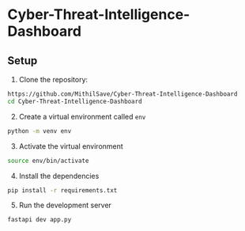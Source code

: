 # Cyber-Threat-Intelligence-Dashboard
## Setup

1. Clone the repository:

```bash
https://github.com/MithilSave/Cyber-Threat-Intelligence-Dashboard
cd Cyber-Threat-Intelligence-Dashboard
```

2. Create a virtual environment called `env`

```bash
python -m venv env
```

3. Activate the virtual environment

```bash
source env/bin/activate
```

4. Install the dependencies

```bash
pip install -r requirements.txt
```

5. Run the development server

```bash
fastapi dev app.py
```
